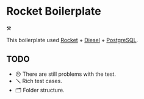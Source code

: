 # Rocket Boilerplate 
:hammer_and_pick: 

This boilerplate used [Rocket](https://rocket.rs/) + [Diesel](https://diesel.rs/) + [PostgreSQL](https://www.postgresql.org).

## TODO
- :frowning_face: There are still problems with the test.
- :screwdriver: Rich test cases.
- :card_index_dividers: Folder structure.

